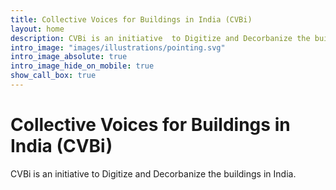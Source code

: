 ```yaml
---
title: Collective Voices for Buildings in India (CVBi)
layout: home
description: CVBi is an initiative  to Digitize and Decorbanize the buildings in India.
intro_image: "images/illustrations/pointing.svg"
intro_image_absolute: true
intro_image_hide_on_mobile: true
show_call_box: true
---
```


# Collective Voices for Buildings in India (CVBi)

CVBi is an initiative to Digitize and Decorbanize the buildings in India.

